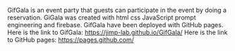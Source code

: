 GifGala is an event party that guests can participate in the event 
by doing a reservation.
GiGala was created with html css 
JavaScript prompt engineering and firebase.
GifGala have been deployed with GitHub pages.
Here is the link to GifGala:
https://jimp-lab.github.io/GifGala/
Here is the link to GitHub pages:
https://pages.github.com/
